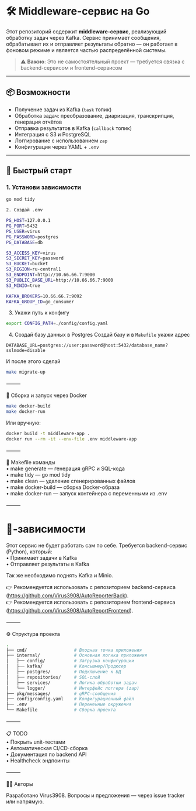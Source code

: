# 🛠 Middleware-сервис на Go

Этот репозиторий содержит **middleware-сервис**, реализующий обработку задач через Kafka. Сервис принимает сообщения, обрабатывает их и отправляет результаты обратно — он работает в фоновом режиме и является частью распределённой системы.

> ⚠️ **Важно**: Это не самостоятельный проект — требуется связка с backend-сервисом и frontend-сервисом

---

## 📦 Возможности

- Получение задач из Kafka (`task` топик)<br/>
- Обработка задач: преобразование, диаризация, транскрипция, генерация отчётов<br/>
- Отправка результатов в Kafka (`callback` топик)<br/>
- Интеграция с S3 и PostgreSQL<br/>
- Логгирование с использованием `zap`<br/>
- Конфигурация через YAML + `.env`<br/>

---

## 🚀 Быстрый старт

### 1. Установи зависимости

```bash
go mod tidy

2. Создай .env

PG_HOST=127.0.0.1
PG_PORT=5432
PG_USER=virus
PG_PASSWORD=postgres
PG_DATABASE=db

S3_ACCESS_KEY=virus
S3_SECRET_KEY=password
S3_BUCKET=bucket
S3_REGION=ru-central1
S3_ENDPOINT=http://10.66.66.7:9000
S3_PUBLIC_BASE_URL=http://10.66.66.7:9000
S3_MINIO=true

KAFKA_BROKERS=10.66.66.7:9092
KAFKA_GROUP_ID=go_consumer
```

3. Укажи путь к конфигу
```bash
export CONFIG_PATH=./config/config.yaml
```

4. Создай базу данных в Postgres
Создай базу и в `Makefile` укажи адрес
```
DATABASE_URL=postgres://user:password@host:5432/database_name?sslmode=disable
```
И после этого сделай
```bash
make migrate-up
```

⸻

🐳 Сборка и запуск через Docker
```bash
make docker-build
make docker-run
```
Или вручную:
```bash
docker build -t middleware-app .
docker run --rm -it --env-file .env middleware-app
```

⸻

🧾 Makefile команды<br/>
	•	make generate — генерация gRPC и SQL-кода<br/>
	•	make tidy — go mod tidy<br/>
	•	make clean — удаление сгенерированных файлов<br/>
	•	make docker-build — сборка Docker-образа<br/>
	•	make docker-run — запуск контейнера с переменными из .env<br/>

⸻

# 🔗-зависимости

Этот сервис не будет работать сам по себе. Требуется backend-сервис (Python), который:<br/>
	•	Принимает задачи в Kafka<br/>
	•	Отправляет результаты в Kafka<br/>

Так же необходимо поднять Kafka и Minio.

👉 Рекомендуется использовать с репозиторием backend-сервиса (https://github.com/Virus3908/AutoReporterBack).<br/>
👉 Рекомендуется использовать с репозиторием frontend-сервиса (https://github.com/Virus3908/AutoReportFrontend).<br/>

⸻

⚙️ Структура проекта
```bash
.
├── cmd/                  # Входная точка приложения
├── internal/             # Основная логика приложения
│   ├── config/           # Загрузка конфигурации
│   ├── kafka/            # Консьюмер/Продюсер
│   ├── postgres/         # Подключение к БД
│   ├── repositories/     # SQL-слой
│   ├── services/         # Логика обработки задач
│   └── logger/           # Интерфейс логгера (zap)
├── pkg/messages/         # gRPC-сообщения
├── config/config.yaml    # Конфигурационный файл
├── .env                  # Переменные окружения
└── Makefile              # Сборка проекта
```

⸻

📋 TODO <br/>
	•	Покрыть unit-тестами<br/>
	•	Автоматическая CI/CD-сборка<br/>
	•	Документация по backend API<br/>
	•	Healthcheck эндпоинты<br/>

⸻

🧑‍💻 Авторы

Разработано Virus3908. Вопросы и предложения — через issue tracker или напрямую.